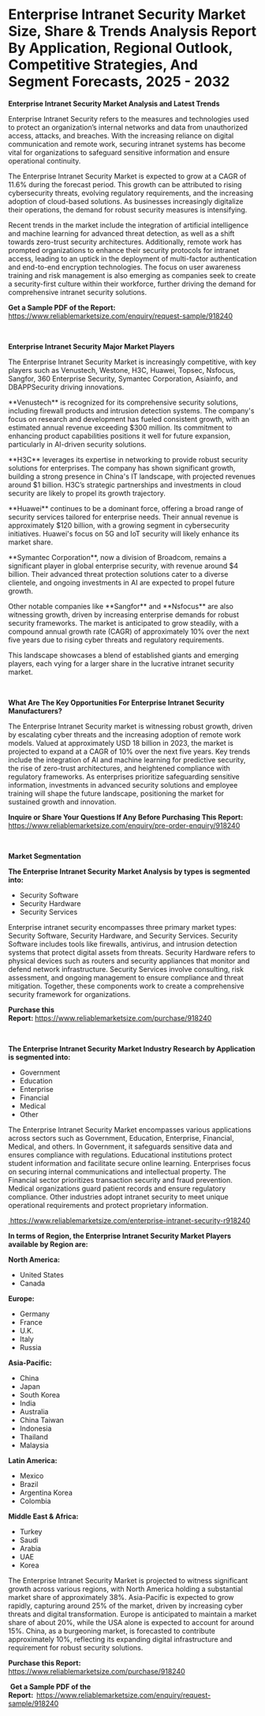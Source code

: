<p><h1>Enterprise Intranet Security Market Size, Share & Trends Analysis Report By Application, Regional Outlook, Competitive Strategies, And Segment Forecasts, 2025 - 2032</h1></p><p><strong>Enterprise Intranet Security Market Analysis and Latest Trends</strong></p>
<p><p>Enterprise Intranet Security refers to the measures and technologies used to protect an organization’s internal networks and data from unauthorized access, attacks, and breaches. With the increasing reliance on digital communication and remote work, securing intranet systems has become vital for organizations to safeguard sensitive information and ensure operational continuity.</p><p>The Enterprise Intranet Security Market is expected to grow at a CAGR of 11.6% during the forecast period. This growth can be attributed to rising cybersecurity threats, evolving regulatory requirements, and the increasing adoption of cloud-based solutions. As businesses increasingly digitalize their operations, the demand for robust security measures is intensifying.</p><p>Recent trends in the market include the integration of artificial intelligence and machine learning for advanced threat detection, as well as a shift towards zero-trust security architectures. Additionally, remote work has prompted organizations to enhance their security protocols for intranet access, leading to an uptick in the deployment of multi-factor authentication and end-to-end encryption technologies. The focus on user awareness training and risk management is also emerging as companies seek to create a security-first culture within their workforce, further driving the demand for comprehensive intranet security solutions.</p></p>
<p><strong>Get a Sample PDF of the Report:&nbsp;</strong> <a href="https://www.reliablemarketsize.com/enquiry/request-sample/918240?utm_campaign=3121&utm_medium=2&utm_source=Github&utm_content=ia&utm_term=18042025&utm_id=enterprise-intranet-security">https://www.reliablemarketsize.com/enquiry/request-sample/918240</a></p>
<p>&nbsp;</p>
<p><strong>Enterprise Intranet Security Major Market Players</strong></p>
<p><p>The Enterprise Intranet Security Market is increasingly competitive, with key players such as Venustech, Westone, H3C, Huawei, Topsec, Nsfocus, Sangfor, 360 Enterprise Security, Symantec Corporation, Asiainfo, and DBAPPSecurity driving innovations.</p><p>**Venustech** is recognized for its comprehensive security solutions, including firewall products and intrusion detection systems. The company's focus on research and development has fueled consistent growth, with an estimated annual revenue exceeding $300 million. Its commitment to enhancing product capabilities positions it well for future expansion, particularly in AI-driven security solutions.</p><p>**H3C** leverages its expertise in networking to provide robust security solutions for enterprises. The company has shown significant growth, building a strong presence in China's IT landscape, with projected revenues around $1 billion. H3C’s strategic partnerships and investments in cloud security are likely to propel its growth trajectory.</p><p>**Huawei** continues to be a dominant force, offering a broad range of security services tailored for enterprise needs. Their annual revenue is approximately $120 billion, with a growing segment in cybersecurity initiatives. Huawei's focus on 5G and IoT security will likely enhance its market share.</p><p>**Symantec Corporation**, now a division of Broadcom, remains a significant player in global enterprise security, with revenue around $4 billion. Their advanced threat protection solutions cater to a diverse clientele, and ongoing investments in AI are expected to propel future growth.</p><p>Other notable companies like **Sangfor** and **Nsfocus** are also witnessing growth, driven by increasing enterprise demands for robust security frameworks. The market is anticipated to grow steadily, with a compound annual growth rate (CAGR) of approximately 10% over the next five years due to rising cyber threats and regulatory requirements. </p><p>This landscape showcases a blend of established giants and emerging players, each vying for a larger share in the lucrative intranet security market.</p></p>
<p>&nbsp;</p>
<p><strong>What Are The Key Opportunities For Enterprise Intranet Security Manufacturers?</strong></p>
<p><p>The Enterprise Intranet Security market is witnessing robust growth, driven by escalating cyber threats and the increasing adoption of remote work models. Valued at approximately USD 18 billion in 2023, the market is projected to expand at a CAGR of 10% over the next five years. Key trends include the integration of AI and machine learning for predictive security, the rise of zero-trust architectures, and heightened compliance with regulatory frameworks. As enterprises prioritize safeguarding sensitive information, investments in advanced security solutions and employee training will shape the future landscape, positioning the market for sustained growth and innovation.</p></p>
<p><strong>Inquire or Share Your Questions If Any Before Purchasing This Report:</strong> <a href="https://www.reliablemarketsize.com/enquiry/pre-order-enquiry/918240?utm_campaign=3121&utm_medium=2&utm_source=Github&utm_content=ia&utm_term=18042025&utm_id=enterprise-intranet-security">https://www.reliablemarketsize.com/enquiry/pre-order-enquiry/918240</a></p>
<p>&nbsp;</p>
<p><strong>Market Segmentation</strong></p>
<p><strong>The Enterprise Intranet Security Market Analysis by types is segmented into:</strong></p>
<p><ul><li>Security Software</li><li>Security Hardware</li><li>Security Services</li></ul></p>
<p><p>Enterprise intranet security encompasses three primary market types: Security Software, Security Hardware, and Security Services. Security Software includes tools like firewalls, antivirus, and intrusion detection systems that protect digital assets from threats. Security Hardware refers to physical devices such as routers and security appliances that monitor and defend network infrastructure. Security Services involve consulting, risk assessment, and ongoing management to ensure compliance and threat mitigation. Together, these components work to create a comprehensive security framework for organizations.</p></p>
<p><strong>Purchase this Report:&nbsp;</strong><a href="https://www.reliablemarketsize.com/purchase/918240?utm_campaign=3121&utm_medium=2&utm_source=Github&utm_content=ia&utm_term=18042025&utm_id=enterprise-intranet-security">https://www.reliablemarketsize.com/purchase/918240</a></p>
<p>&nbsp;</p>
<p><strong>The Enterprise Intranet Security Market Industry Research by Application is segmented into:</strong></p>
<p><ul><li>Government</li><li>Education</li><li>Enterprise</li><li>Financial</li><li>Medical</li><li>Other</li></ul></p>
<p><p>The Enterprise Intranet Security Market encompasses various applications across sectors such as Government, Education, Enterprise, Financial, Medical, and others. In Government, it safeguards sensitive data and ensures compliance with regulations. Educational institutions protect student information and facilitate secure online learning. Enterprises focus on securing internal communications and intellectual property. The Financial sector prioritizes transaction security and fraud prevention. Medical organizations guard patient records and ensure regulatory compliance. Other industries adopt intranet security to meet unique operational requirements and protect proprietary information.</p></p>
<p><a href="https://www.reliablemarketsize.com/enterprise-intranet-security-r918240?utm_campaign=3121&utm_medium=2&utm_source=Github&utm_content=ia&utm_term=18042025&utm_id=enterprise-intranet-security">&nbsp;https://www.reliablemarketsize.com/enterprise-intranet-security-r918240</a></p>
<p><strong>In terms of Region, the Enterprise Intranet Security Market Players available by Region are:</strong></p>
<p>
    <p> <strong> North America: </strong>
        <ul>
            <li>United States</li>
            <li>Canada</li>
        </ul>
        </p> 
    <p> <strong> Europe: </strong>
        <ul>
            <li>Germany</li>
            <li>France</li>
            <li>U.K.</li>
            <li>Italy</li>
            <li>Russia</li>
        </ul>
        </p> 
    <p> <strong> Asia-Pacific: </strong>
        <ul>
            <li>China</li>
            <li>Japan</li>
            <li>South Korea</li>
            <li>India</li>
            <li>Australia</li>
            <li>China Taiwan</li>
            <li>Indonesia</li>
            <li>Thailand</li>
            <li>Malaysia</li>
        </ul>
        </p> 
    <p> <strong> Latin America: </strong>
        <ul>
            <li>Mexico</li>
            <li>Brazil</li>
            <li>Argentina Korea</li>
            <li>Colombia</li>
        </ul>
        </p> 
    <p> <strong> Middle East & Africa: </strong>
        <ul>
            <li>Turkey</li>
            <li>Saudi</li>
            <li>Arabia</li>
            <li>UAE</li>
            <li>Korea</li>
        </ul>
    </p>
    </p>
<p><p>The Enterprise Intranet Security Market is projected to witness significant growth across various regions, with North America holding a substantial market share of approximately 38%. Asia-Pacific is expected to grow rapidly, capturing around 25% of the market, driven by increasing cyber threats and digital transformation. Europe is anticipated to maintain a market share of about 20%, while the USA alone is expected to account for around 15%. China, as a burgeoning market, is forecasted to contribute approximately 10%, reflecting its expanding digital infrastructure and requirement for robust security solutions.</p></p>
<p><strong>Purchase this Report: </strong><a href="https://www.reliablemarketsize.com/purchase/918240?utm_campaign=3121&utm_medium=2&utm_source=Github&utm_content=ia&utm_term=18042025&utm_id=enterprise-intranet-security">https://www.reliablemarketsize.com/purchase/918240</a></p>
<p>&nbsp;<strong>Get a Sample PDF of the Report:&nbsp;&nbsp;</strong><a href="https://www.reliablemarketsize.com/enquiry/request-sample/918240?utm_campaign=3121&utm_medium=2&utm_source=Github&utm_content=ia&utm_term=18042025&utm_id=enterprise-intranet-security">https://www.reliablemarketsize.com/enquiry/request-sample/918240</a></p>
<p><strong></strong></p>
<p><p></p><p></p><p></p></p>
